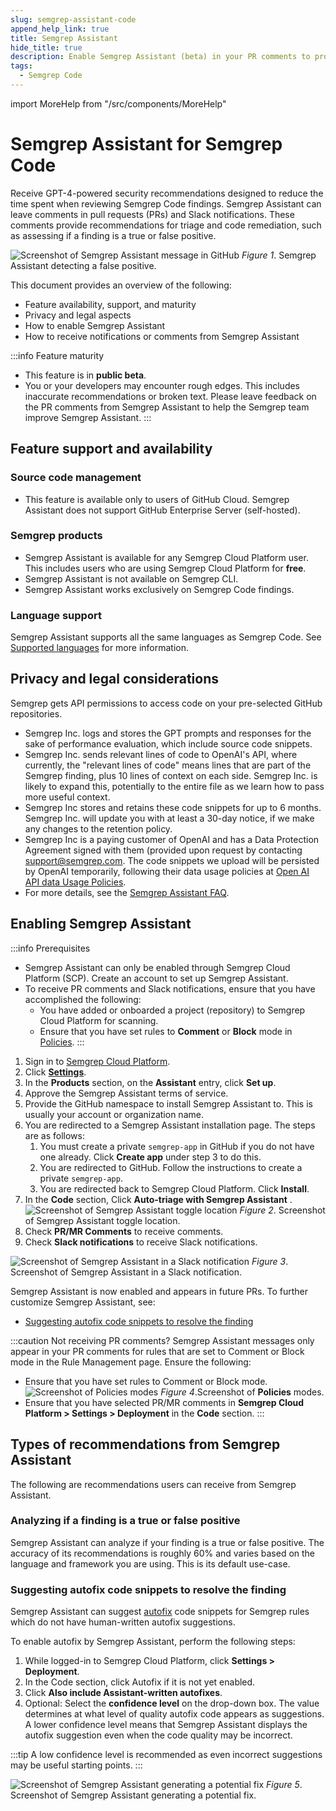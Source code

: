 ```yaml
---
slug: semgrep-assistant-code
append_help_link: true
title: Semgrep Assistant 
hide_title: true
description: Enable Semgrep Assistant (beta) in your PR comments to provide tips for triage and remediation of Semgrep findings. 
tags:
  - Semgrep Code
---
```


import MoreHelp from "/src/components/MoreHelp"

# Semgrep Assistant for Semgrep Code

Receive GPT-4-powered security recommendations designed to reduce the time spent when reviewing Semgrep Code findings. Semgrep Assistant can leave comments in pull requests (PRs) and Slack notifications. These comments provide recommendations for triage and code remediation, such as assessing if a finding is a true or false positive.

![Screenshot of Semgrep Assistant message in GitHub](/img/semgrep-assistant-github.png)
*Figure 1*. Semgrep Assistant detecting a false positive.

This document provides an overview of the following:

* Feature availability, support, and maturity
* Privacy and legal aspects
* How to enable Semgrep Assistant
* How to receive notifications or comments from Semgrep Assistant

:::info Feature maturity 
* This feature is in **public beta**.
* You or your developers may encounter rough edges. This includes inaccurate recommendations or broken text. Please leave feedback on the PR comments from Semgrep Assistant to help the Semgrep team improve Semgrep Assistant.
::: 

## Feature support and availability

### Source code management

* This feature is available only to users of GitHub Cloud. Semgrep Assistant does not support GitHub Enterprise Server (self-hosted).

### Semgrep products

* Semgrep Assistant is available for any Semgrep Cloud Platform user. This includes users who are using Semgrep Cloud Platform for **free**.
* Semgrep Assistant is not available on Semgrep CLI.
* Semgrep Assistant works exclusively on Semgrep Code findings.

### Language support

Semgrep Assistant supports all the same languages as Semgrep Code. See [Supported languages](/supported-languages) for more information.

## Privacy and legal considerations

Semgrep gets API permissions to access code on your pre-selected GitHub repositories.

* Semgrep Inc. logs and stores the GPT prompts and responses for the sake of performance evaluation, which include source code snippets.
* Semgrep Inc. sends relevant lines of code to OpenAI's API, where currently, the "relevant lines of code" means lines that are part of the Semgrep finding, plus 10 lines of context on each side. Semgrep Inc. is likely to expand this, potentially to the entire file as we learn how to pass more useful context.
* Semgrep Inc stores and retains these code snippets for up to 6 months. Semgrep Inc. will update you with at least a 30-day notice, if we make any changes to the retention policy.
* Semgrep Inc is a paying customer of OpenAI and has a Data Protection Agreement signed with them (provided upon request by contacting [support@semgrep.com](mailto:support@semgrep.com). The code snippets we upload will be persisted by OpenAI temporarily, following their data usage policies at [Open AI API data Usage Policies](https://openai.com/policies/api-data-usage-policies).
* For more details, see the [Semgrep Assistant FAQ](https://get.semgrep.dev/assistant).

## Enabling Semgrep Assistant

:::info Prerequisites
* Semgrep Assistant can only be enabled through Semgrep Cloud Platform (SCP). Create an account to set up Semgrep Assistant.
* To receive PR comments and Slack notifications, ensure that you have accomplished the following:
    * You have added or onboarded a project (repository) to Semgrep Cloud Platform for scanning.
    * Ensure that you have set rules to **Comment** or **Block** mode in [Policies](/semgrep-code/policies).
:::

1. Sign in to [Semgrep Cloud Platform](https://semgrep.dev/login).
2. Click **[Settings](https://semgrep.dev/orgs/-/settings/)**. 
3. In the **Products** section, on the **Assistant** entry, click **Set up**.
4. Approve the Semgrep Assistant terms of service.
5. Provide the GitHub namespace to install Semgrep Assistant to. This is usually your account or organization name.
6. You are redirected to a Semgrep Assistant installation page. The steps are as follows:
    1. You must create a private `semgrep-app` in GitHub if you do not have one already. Click **Create app** under step 3 to do this.
    2. You are redirected to GitHub. Follow the instructions to create a private `semgrep-app`.
    3. You are redirected back to Semgrep Cloud Platform. Click **Install**.
7. In the **Code** section, Click **Auto-triage with Semgrep Assistant** <i class="fa-solid fa-toggle-large-on"></i>.
    ![Screenshot of Semgrep Assistant toggle location](/img/semgrep-assistant-enable.png)
    *Figure 2*. Screenshot of Semgrep Assistant toggle location.
8. Check <i class="fa-solid fa-square-check"></i> **PR/MR Comments** to receive comments.
9. Check <i class="fa-solid fa-square-check"></i> **Slack notifications** to receive Slack notifications.

![Screenshot of Semgrep Assistant in a Slack notification](/img/semgrep-assistant-slack.png)
*Figure 3*. Screenshot of Semgrep Assistant in a Slack notification.

Semgrep Assistant is now enabled and appears in future PRs. To further customize Semgrep Assistant, see:

* [Suggesting autofix code snippets to resolve the finding](#suggesting-autofix-code-snippets-to-resolve-the-finding)

:::caution Not receiving PR comments?
Semgrep Assistant messages only appear in your PR comments for rules that are set to Comment or Block mode in the Rule Management page. Ensure the following:

* Ensure that you have set rules to Comment or Block mode.
    ![Screenshot of Policies modes](/img/semgrep-assistant-comment.png)
    *Figure 4*.Screenshot of **Policies** modes. 
* Ensure that you have selected PR/MR comments in **Semgrep Cloud Platform > Settings > Deployment** in the **Code** section.
:::

## Types of recommendations from Semgrep Assistant

The following are recommendations users can receive from Semgrep Assistant.

### Analyzing if a finding is a true or false positive

Semgrep Assistant can analyze if your finding is a true or false positive. The accuracy of its recommendations is roughly 60% and varies based on the language and framework you are using. This is its default use-case.

### Suggesting autofix code snippets to resolve the finding

Semgrep Assistant can suggest [autofix](/writing-rules/autofix/) code snippets for Semgrep rules which do not have human-written autofix suggestions.

To enable autofix by Semgrep Assistant, perform the following steps:

1. While logged-in to Semgrep Cloud Platform, click **Settings > Deployment**.
2. In the Code section, click Autofix <i class="fa-solid fa-toggle-large-on"></i> if it is not yet enabled.
3. Click <i class="fa-solid fa-square-check"></i> **Also include Assistant-written autofixes**.
4. Optional: Select the **confidence level** on the drop-down box. The value determines at what level of quality autofix code appears as suggestions. A lower confidence level means that Semgrep Assistant displays the autofix suggestion even when the code quality may be incorrect.

:::tip
A low confidence level is recommended as even incorrect suggestions may be useful starting points.
:::

![ Screenshot of Semgrep Assistant generating a potential fix](/img/semgrep-assistant-autofix.png)
*Figure 5*. Screenshot of Semgrep Assistant generating a potential fix.

<MoreHelp />
